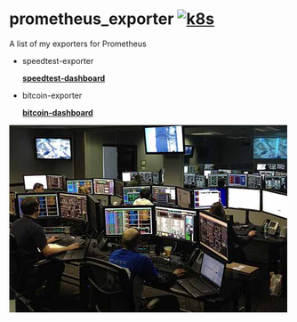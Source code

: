 # prometheus_exporter [![k8s](https://img.shields.io/badge/Prometheus-black.svg)](https://github.com/prometheus/prometheus)

A list of my exporters for Prometheus

* speedtest-exporter

  **[speedtest-dashboard](https://github.com/tinoschroeter/prometheus_exporter/blob/master/docs/speedtest-dashboard.json)**


* bitcoin-exporter

  **[bitcoin-dashboard](https://github.com/tinoschroeter/prometheus_exporter/blob/master/docs/bitcoin-dashboard.json)**

<img src="https://raw.githubusercontent.com/tinoschroeter/prometheus_exporter/master/docs/noc.jpg" align="left"
     alt="NOC" width="500" height="337">

